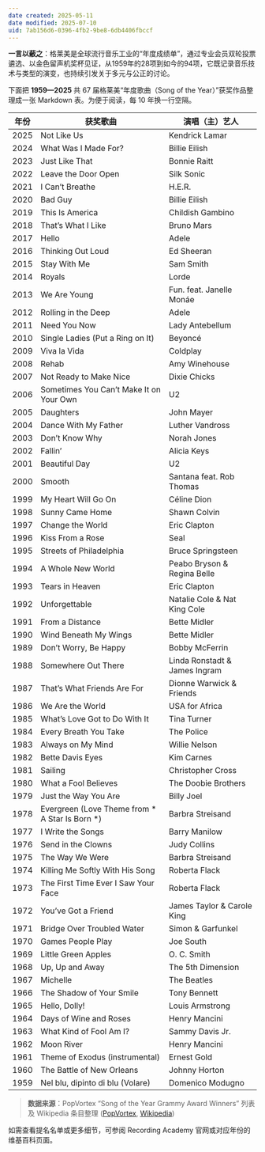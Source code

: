 ```yaml
---
date created: 2025-05-11
date modified: 2025-07-10
uid: 7ab156d6-0396-4fb2-9be8-6db4406fbccf
---
```

**一言以蔽之**：格莱美是全球流行音乐工业的“年度成绩单”，通过专业会员双轮投票遴选、以金色留声机奖杯见证，从1959年的28项到如今的94项，它既记录音乐技术与类型的演变，也持续引发关于多元与公正的讨论。

下面把 **1959—2025** 共 67 届格莱美“年度歌曲（Song of the Year）”获奖作品整理成一张 Markdown 表。为便于阅读，每 10 年换一行空隔。

|年份|获奖歌曲|演唱（主）艺人|
|---|---|---|
|2025|Not Like Us|Kendrick Lamar|
|2024|What Was I Made For?|Billie Eilish|
|2023|Just Like That|Bonnie Raitt|
|2022|Leave the Door Open|Silk Sonic|
|2021|I Can’t Breathe|H.E.R.|
|2020|Bad Guy|Billie Eilish|
|2019|This Is America|Childish Gambino|
|2018|That’s What I Like|Bruno Mars|
|2017|Hello|Adele|
|2016|Thinking Out Loud|Ed Sheeran|
|2015|Stay With Me|Sam Smith|
|2014|Royals|Lorde|
|2013|We Are Young|Fun. feat. Janelle Monáe|
|2012|Rolling in the Deep|Adele|
|2011|Need You Now|Lady Antebellum|
|2010|Single Ladies (Put a Ring on It)|Beyoncé|
|2009|Viva la Vida|Coldplay|
|2008|Rehab|Amy Winehouse|
|2007|Not Ready to Make Nice|Dixie Chicks|
|2006|Sometimes You Can’t Make It on Your Own|U2|
|2005|Daughters|John Mayer|
|2004|Dance With My Father|Luther Vandross|
|2003|Don’t Know Why|Norah Jones|
|2002|Fallin’|Alicia Keys|
|2001|Beautiful Day|U2|
|2000|Smooth|Santana feat. Rob Thomas|
|1999|My Heart Will Go On|Céline Dion|
|1998|Sunny Came Home|Shawn Colvin|
|1997|Change the World|Eric Clapton|
|1996|Kiss From a Rose|Seal|
|1995|Streets of Philadelphia|Bruce Springsteen|
|1994|A Whole New World|Peabo Bryson & Regina Belle|
|1993|Tears in Heaven|Eric Clapton|
|1992|Unforgettable|Natalie Cole & Nat King Cole|
|1991|From a Distance|Bette Midler|
|1990|Wind Beneath My Wings|Bette Midler|
|1989|Don’t Worry, Be Happy|Bobby McFerrin|
|1988|Somewhere Out There|Linda Ronstadt & James Ingram|
|1987|That’s What Friends Are For|Dionne Warwick & Friends|
|1986|We Are the World|USA for Africa|
|1985|What’s Love Got to Do With It|Tina Turner|
|1984|Every Breath You Take|The Police|
|1983|Always on My Mind|Willie Nelson|
|1982|Bette Davis Eyes|Kim Carnes|
|1981|Sailing|Christopher Cross|
|1980|What a Fool Believes|The Doobie Brothers|
|1979|Just the Way You Are|Billy Joel|
|1978|Evergreen (Love Theme from * A Star Is Born *)|Barbra Streisand|
|1977|I Write the Songs|Barry Manilow|
|1976|Send in the Clowns|Judy Collins|
|1975|The Way We Were|Barbra Streisand|
|1974|Killing Me Softly With His Song|Roberta Flack|
|1973|The First Time Ever I Saw Your Face|Roberta Flack|
|1972|You’ve Got a Friend|James Taylor & Carole King|
|1971|Bridge Over Troubled Water|Simon & Garfunkel|
|1970|Games People Play|Joe South|
|1969|Little Green Apples|O. C. Smith|
|1968|Up, Up and Away|The 5th Dimension|
|1967|Michelle|The Beatles|
|1966|The Shadow of Your Smile|Tony Bennett|
|1965|Hello, Dolly!|Louis Armstrong|
|1964|Days of Wine and Roses|Henry Mancini|
|1963|What Kind of Fool Am I?|Sammy Davis Jr.|
|1962|Moon River|Henry Mancini|
|1961|Theme of Exodus (instrumental)|Ernest Gold|
|1960|The Battle of New Orleans|Johnny Horton|
|1959|Nel blu, dipinto di blu (Volare)|Domenico Modugno|

> **数据来源**：PopVortex “Song of the Year Grammy Award Winners” 列表及 Wikipedia 条目整理 ([PopVortex](https://www.popvortex.com/music/grammy-awards/song-of-the-year.php "Song of the Year Grammy Award Winners"), [Wikipedia](https://en.wikipedia.org/wiki/Grammy_Award_for_Song_of_the_Year "Grammy Award for Song of the Year - Wikipedia"))

如需查看提名名单或更多细节，可参阅 Recording Academy 官网或对应年份的维基百科页面。
